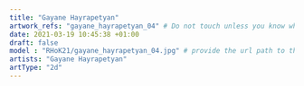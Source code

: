```yaml
---
title: "Gayane Hayrapetyan"
artwork_refs: "gayane_hayrapetyan_04" # Do not touch unless you know what you are doing
date: 2021-03-19 10:45:38 +01:00
draft: false
model : "RHoK21/gayane_hayrapetyan_04.jpg" # provide the url path to the model
artists: "Gayane Hayrapetyan"
artType: "2d"
---
```

